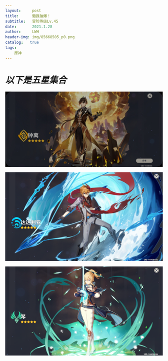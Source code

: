 ```yaml
---
layout:     post
title:      魈我抽爆！
subtitle:   冒险等级Lv.45
date:       2021.1.28
author:     LWH
header-img: img/85668505_p0.png
catalog:   true
tags:
    原神
---
```

# 

<h1><em>以下是五星集合</em></h1>
<p><img src="https://github.com/lwhhz/lwhhz.github.io/blob/master/img/%E9%92%9F%E7%A6%BB.jpg?raw=true" referrerpolicy="no-referrer"></p>
<p><img src="https://github.com/lwhhz/lwhhz.github.io/blob/master/img/%E8%BE%BE%E8%BE%BE%E5%88%A9%E4%BA%9A.png?raw=true" referrerpolicy="no-referrer"></p>
<p><img src="https://github.com/lwhhz/lwhhz.github.io/blob/master/img/%E7%90%B4.png?raw=true" referrerpolicy="no-referrer"></p>
